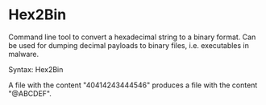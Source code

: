 # Hex2Bin

Command line tool to convert a hexadecimal string to a binary format. Can be used for dumping decimal payloads to binary files, i.e. executables in malware.

Syntax: Hex2Bin <infile> <outfile>

A file with the content "40414243444546" produces a file with the content "@ABCDEF".
